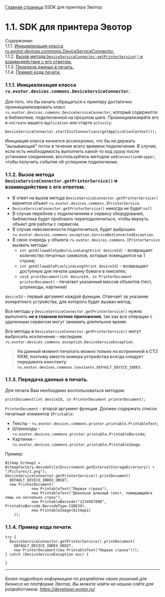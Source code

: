 [Главная страница](https://github.com/evotor/integration-library/blob/master/README.md) SSDK для принтера Эвотор


# __1.1. SDK для принтера Эвотор__
_Содержание:_  
1.1.1. [Инициализация класса ru.evotor.devices.commons.DeviceServiceConnector.](#1011)  
1.1.2. [Вызов метода `DeviceServiceConnector.getPrinterService()` и взаимодействие с его ответом.](#1012)  
1.1.3. [Передача данных в печать.](#1013)  
1.1.4. [Пример кода печати.](#1014)  


<a name="1011"></a>
### 1.1.1. Инициализация класса `ru.evotor.devices.commons.DeviceServiceConnector`.  
Для того, что бы начать обращаться к принтеру достаточно проинициализировать класс `ru.evotor.devices.commons.DeviceServiceConnector`, который содержится в библиотеке, подключенной на прошлом шаге. Проинициализирйте его в `onCreate` вашего `Application` или старте `activity`:  
```  
DeviceServiceConnector.startInitConnections(getApplicationContext());
```
Инициация класса начнется ассинхронно, что бы не держать "вызывающий" поток в течение всего времени подключения. В случае, если есть необходимость выполнить какой-то код сразу после установки соединения, воспользуйтесь методом `addConnectionWrapper`, чтобы получить событие об успешном подключении.

<a name="1012"></a>
### 1.1.2. Вызов метода `DeviceServiceConnector.getPrinterService()` и взаимодействие с его ответом.  

* В ответ на вызов метода  `DeviceServiceConnector.getPrinterService()` вернется объект `ru.evotor.devices.commons.IPrinterService`.
 * `DeviceServiceConnector.getPrinterService()` никогда не будет `null`  
 * В случае перебоев с подключением к сервису оборудования, библиотека будет пробовать переподключиться, чтобы вернуть объект для работы с сервисом.
 * В случае невозможности подключиться, будет выброшен `ru.evotor.devices.commons.exception.ServiceNotConnectedException`.   
* В свою очередь у объекта `ru.evotor.devices.commons.IPrinterService` вызвать методы:  
  * `int getAllowableSymbolsLineLength(int deviceId)` - возвращает количество печатных символов, которые помещаются на 1 строке;
  * `int getAllowablePixelLineLength(int deviceId)` - возвращает доступную для печати ширину бумаги в пикселях;  
  * `void printDocument(int deviceId, in PrinterDocument printerDocument)` - печатает указанный массив объектов (тест, штрихкоды, картинки)

`deviceId` - первый аргумент каждой функции. Отвечает за указание конкретного устройства, для которого будет вызван метод.

Все методы у `DeviceServiceConnector.getPrinterService()` нужно выполнять **не в главном потоке приложения**, так как все операции с удаленным сервисом могут занимать длительное время.

Все методы в `DeviceServiceConnector.getPrinterService()` могут выбросить исключение - наследник `ru.evotor.devices.commons.exception.DeviceServiceException`.  

> __На данный момент печатать можно только на встроенной в СТ2 ККМ, поэтому вместо номера устройства всегда следует передавать константу `ru.evotor.devices.commons.Constants.DEFAULT_DEVICE_INDEX`.__  

<a name="1013"></a>
### 1.1.3. Передача данных в печать.  
Для печати Вам необходимо воспользоваться методом:
```
printDocument(int deviceId, in PrinterDocument printerDocument);
```
`PrinterDocument` - второй аргумент функции. Должен содержать список печатный элементов `IPrintable`:  
* Тексты - `ru.evotor.devices.commons.printer.printable.PrintableText`;
* Штрихкоды - `ru.evotor.devices.commons.printer.printable.PrintableBarcode`;
* Картинки - `ru.evotor.devices.commons.printer.printable.PrintableImage`.

Пример:
```
Bitmap bitmap1 = BitmapFactory.decodeFile(Environment.getExternalStorageDirectory() + "/Pictures/1.png");
DeviceServiceConnector.getPrinterService().printDocument(
  DEFAULT_DEVICE_INDEX_UNSET,
  new PrinterDocument(
            new PrintableText("Первая строка"),
            new PrintableText("Довольно длинный текст, помещающийся лишь на несколько строк"),
            new PrintableBarcode("1234567890", PrintableBarcode.BarcodeType.CODE39),
            new PrintableImage(bitmap1)
    ));
```
<a name="1014"></a>
### 1.1.4. Пример кода печати.  

```
try {
  DeviceServiceConnector.getPrinterService().printDocument(
    DEFAULT_DEVICE_INDEX_UNSET,
    new PrinterDocument(new PrintableText("Первая строка")));
} catch (DeviceServiceException exc) {

}
```

-----

###### Более подробную информацию по разрабатке своих решений для бизнеса на платформе Эвотор, Вы можете найти на нашем сайте для разработчиков: https://developer.evotor.ru/
